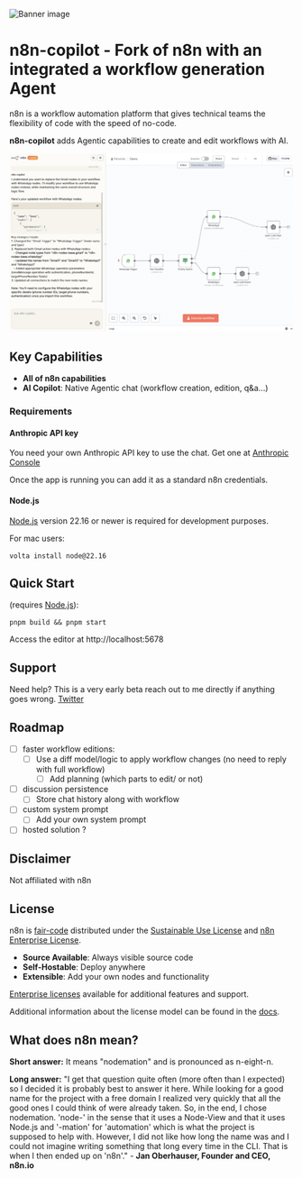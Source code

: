 ![Banner image](https://user-images.githubusercontent.com/10284570/173569848-c624317f-42b1-45a6-ab09-f0ea3c247648.png)

# n8n-copilot - Fork of n8n with an integrated a workflow generation Agent

n8n is a workflow automation platform that gives technical teams the flexibility of code with the speed of no-code.

**n8n-copilot** adds Agentic capabilities to create and edit workflows with AI.

![n8n.io - Screenshot](https://raw.githubusercontent.com/IronJayx/n8n-copilot/master/assets/n8n-copilot-screenshot-readme.png)


## Key Capabilities

- **All of n8n capabilities**
- **AI Copilot**: Native Agentic chat (workflow creation, edition, q&a...)

### Requirements

#### Anthropic API key

You need your own Anthropic API key to use the chat.
Get one at [Anthropic Console](https://console.anthropic.com/)

Once the app is running you can add it as a standard n8n credentials.

#### Node.js

[Node.js](https://nodejs.org/en/) version 22.16 or newer is required for development purposes.

For mac users:
```
volta install node@22.16
```

## Quick Start

(requires [Node.js](https://nodejs.org/en/)):

```
pnpm build && pnpm start
```

Access the editor at http://localhost:5678

## Support

Need help? This is a very early beta reach out to me directly if anything goes wrong.
[Twitter](https://x.com/jayyiron)


## Roadmap

- [ ] faster workflow editions:
  - [ ] Use a diff model/logic to apply workflow changes (no need to reply with full workflow)
	- [ ] Add planning (which parts to edit/ or not)

- [ ] discussion persistence
  - [ ] Store chat history along with workflow

- [ ] custom system prompt
  - [ ] Add your own system prompt

- [ ] hosted solution ?

## Disclaimer

Not affiliated with n8n


## License

n8n is [fair-code](https://faircode.io) distributed under the [Sustainable Use License](https://github.com/n8n-io/n8n/blob/master/LICENSE.md) and [n8n Enterprise License](https://github.com/n8n-io/n8n/blob/master/LICENSE_EE.md).

- **Source Available**: Always visible source code
- **Self-Hostable**: Deploy anywhere
- **Extensible**: Add your own nodes and functionality

[Enterprise licenses](mailto:license@n8n.io) available for additional features and support.

Additional information about the license model can be found in the [docs](https://docs.n8n.io/reference/license/).


## What does n8n mean?

**Short answer:** It means "nodemation" and is pronounced as n-eight-n.

**Long answer:** "I get that question quite often (more often than I expected) so I decided it is probably best to answer it here. While looking for a good name for the project with a free domain I realized very quickly that all the good ones I could think of were already taken. So, in the end, I chose nodemation. 'node-' in the sense that it uses a Node-View and that it uses Node.js and '-mation' for 'automation' which is what the project is supposed to help with. However, I did not like how long the name was and I could not imagine writing something that long every time in the CLI. That is when I then ended up on 'n8n'." - **Jan Oberhauser, Founder and CEO, n8n.io**
